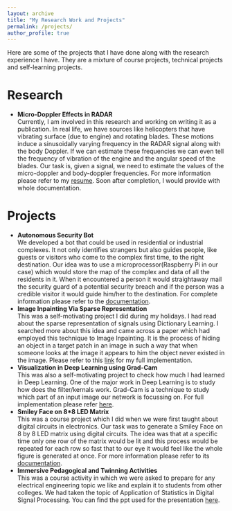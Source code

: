 ```yaml
---
layout: archive
title: "My Research Work and Projects"
permalink: /projects/
author_profile: true
---
```


Here are some of the projects that I have done along with the research experience I have. They are a mixture of course projects, technical projects and self-learning projects.
# Research
* <b>Micro-Doppler Effects in RADAR </b> <br>
Currently, I am involved in this research and working on writing it as a publication. In real life, we have sources like helicopters that have vibrating surface (due to engine) and rotating blades. These motions induce a sinusoidally varying frequency in the RADAR signal along with the body Doppler. If we can estimate these frequencies we can even tell the frequency of vibration of the engine and the angular speed of the blades. Our task is, given a signal, we need to estimate the values of the micro-doppler and body-doppler frequencies. For more information please refer to my [resume](http://shaan3130.github.io/files/resume.pdf). Soon after completion, I would provide with whole documentation.

# Projects
* <b>Autonomous Security Bot</b> <br>
We developed a bot that could be used in residential or industrial complexes. It not only identifies strangers but also guides people, like guests or visitors who come to the complex first time, to the right destination. Our idea was to use a microprocessor(Raspberry Pi in our case) which would store the map of the complex and data of all the residents in it. When it encountered a person it would straightaway mail the security guard of a potential security breach and if the person was a credible visitor it would guide him/her to the destination. For complete information please refer to the [documentation](http://shaan3130.github.io/files/Tech%20Chef%20-%20Documentation.pdf).
* <b>Image Inpainting Via Sparse Representation</b> <br>
This was a self-motivating project I did during my holidays. I had read about the sparse representation of signals using Dictionary Learning. I searched more about this idea and came across a paper which had employed this technique to Image Inpainting. It is the process of hiding an object in a target patch in an image in such a way that when someone looks at the image it appears to him the object never existed in the image. Please refer to this [link](https://github.com/shaan3130/Image_Inpainting) for my full implementation.
* <b>Visualization in Deep Learning using Grad-Cam</b> <br>
This was also a self-motivating project to check how much I had learned in Deep Learning. One of the major work in Deep Learning is to study how does the filter/kernals work. Grad-Cam is a technique to study which part of an input image our network is focussing on. For full implementation please refer [here](https://github.com/shaan3130/GradCam).
* <b>Smiley Face on 8*8 LED Matrix</b> <br>
This was a course project which I did when we were first taught about digital circuits in electronics. Our task was to generate a Smiley Face on 8 by 8 LED matrix using digital circuits. The idea was that at a specific time only one row of the matrix would be lit and this process would be repeated for each row so fast that to our eye it would feel like the whole figure is generated at once. For more information please refer to its [documentation](http://shaan3130.github.io/files/EE112%20project.pdf).
* <b>Immersive Pedagogical and Twinning Activities</b> <br>
This was a course activity in which we were asked to prepare for any electrical engineering topic we like and explain it to students from other colleges. We had taken the topic of Application of Statistics in Digital Signal Processing. You can find the ppt used for the presentation [here](http://shaan3130.github.io/files/Application%20of%20Statistics%20in%20Digital%20Signal%20Processing.pptx).
